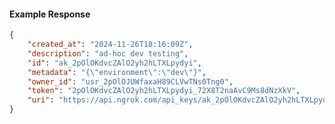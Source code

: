 <!-- Code generated for API Clients. DO NOT EDIT. -->

#### Example Response

```json
{
	"created_at": "2024-11-26T18:16:09Z",
	"description": "ad-hoc dev testing",
	"id": "ak_2pOlOKdvcZAlO2yh2hLTXLpydyi",
	"metadata": "{\"environment\":\"dev\"}",
	"owner_id": "usr_2pOlOJUWfaxaH89CLVwTNs0Tng0",
	"token": "2pOlOKdvcZAlO2yh2hLTXLpydyi_72X8T2naAvC9Ms8dNzXkV",
	"uri": "https://api.ngrok.com/api_keys/ak_2pOlOKdvcZAlO2yh2hLTXLpydyi"
}
```
